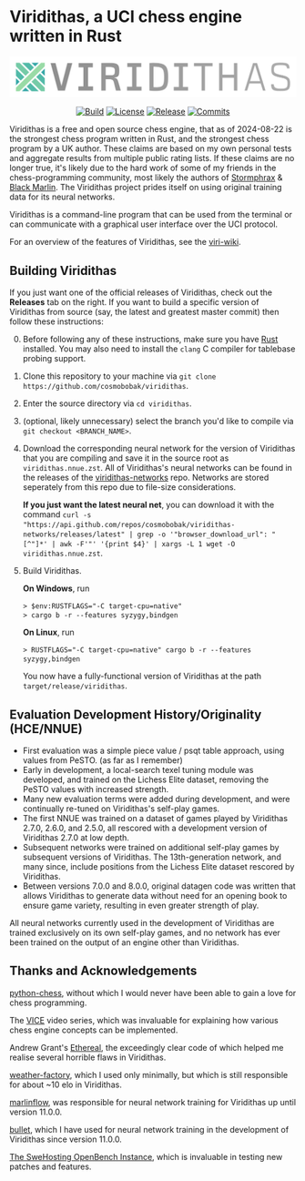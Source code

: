 # Viridithas, a UCI chess engine written in Rust

<div align="center">

  ![Logo](images/logo.png)
  
  [![Build][build-badge]][build-link]
  [![License][license-badge]][license-link]
  [![Release][release-badge]][release-link]
  [![Commits][commits-badge]][commits-link]
  
</div>

Viridithas is a free and open source chess engine, that as of 2024-08-22 is the strongest chess program written in Rust, and the strongest chess program by a UK author.
These claims are based on my own personal tests and aggregate results from multiple public rating lists. If these claims are no longer true, it's likely due to the hard work of some of my friends in the chess-programming community, most likely the authors of [Stormphrax](https://github.com/Ciekce/Stormphrax) & [Black Marlin](https://github.com/jnlt3/blackmarlin). The Viridithas project prides itself on using original training data for its neural networks.

Viridithas is a command-line program that can be used from the terminal or can communicate with a graphical user interface over the UCI protocol.

For an overview of the features of Viridithas, see the [viri-wiki](https://cosmo.tardis.ac/files/2023-02-20-viri-wiki.html).

## Building Viridithas

If you just want one of the official releases of Viridithas, check out the **Releases** tab on the right. If you want to build a specific version of Viridithas from source (say, the latest and greatest master commit) then follow these instructions:

0. Before following any of these instructions, make sure you have [Rust](https://www.rust-lang.org/tools/install) installed. You may also need to install the `clang` C compiler for tablebase probing support.
1. Clone this repository to your machine via `git clone https://github.com/cosmobobak/viridithas`.
2. Enter the source directory via `cd viridithas`.
3. (optional, likely unnecessary) select the branch you'd like to compile via `git checkout <BRANCH_NAME>`.
4. Download the corresponding neural network for the version of Viridithas that you are compiling and save it in the source root as `viridithas.nnue.zst`. All of Viridithas's neural networks can be found in the releases of the [viridithas-networks](https://github.com/cosmobobak/viridithas-networks) repo. Networks are stored seperately from this repo due to file-size considerations.

    **If you just want the latest neural net**, you can download it with the command `curl -s "https://api.github.com/repos/cosmobobak/viridithas-networks/releases/latest" | grep -o '"browser_download_url": "[^"]*' | awk -F'"' '{print $4}' | xargs -L 1 wget -O viridithas.nnue.zst`.

5. Build Viridithas.
   
   **On Windows**, run 
   ```
   > $env:RUSTFLAGS="-C target-cpu=native"
   > cargo b -r --features syzygy,bindgen
   ``` 
   **On Linux**, run
   ```
   > RUSTFLAGS="-C target-cpu=native" cargo b -r --features syzygy,bindgen
   ```
   You now have a fully-functional version of Viridithas at the path `target/release/viridithas`.

## Evaluation Development History/Originality (HCE/NNUE)

- First evaluation was a simple piece value / psqt table approach, using values from PeSTO. (as far as I remember)
- Early in development, a local-search texel tuning module was developed, and trained on the Lichess Elite dataset, removing the PeSTO values with increased strength.
- Many new evaluation terms were added during development, and were continually re-tuned on Viridithas's self-play games.
- The first NNUE was trained on a dataset of games played by Viridithas 2.7.0, 2.6.0, and 2.5.0, all rescored with a development version of Viridithas 2.7.0 at low depth.
- Subsequent networks were trained on additional self-play games by subsequent versions of Viridithas. The 13th-generation network, and many since, include positions from the Lichess Elite dataset rescored by Viridithas.
- Between versions 7.0.0 and 8.0.0, original datagen code was written that allows Viridithas to generate data without need for an opening book to ensure game variety, resulting in even greater strength of play.

All neural networks currently used in the development of Viridithas are trained exclusively on its own self-play games, and no network has ever been trained on the output of an engine other than Viridithas.

## Thanks and Acknowledgements

[python-chess](https://github.com/niklasf/python-chess), without which I would never have been able to gain a love for chess programming.

The [VICE](https://www.youtube.com/playlist?list=PLZ1QII7yudbc-Ky058TEaOstZHVbT-2hg) video series, which was invaluable for explaining how various chess engine concepts can be implemented.

Andrew Grant's [Ethereal](https://github.com/AndyGrant/Ethereal), the exceedingly clear code of which helped me realise several horrible flaws in Viridithas.

[weather-factory](https://github.com/dsekercioglu/weather-factory), which I used only minimally, but which is still responsible for about ~10 elo in Viridithas.

[marlinflow](https://github.com/dsekercioglu/marlinflow), was responsible for neural network training for Viridithas up until version 11.0.0.

[bullet](https://github.com/jw1912/bullet), which I have used for neural network training in the development of Viridithas since version 11.0.0.

[The SweHosting OpenBench Instance](https://chess.swehosting.se/), which is invaluable in testing new patches and features.

[build-badge]:https://img.shields.io/github/actions/workflow/status/cosmobobak/virtue/rust.yml?branch=master&logo=github&style=for-the-badge
[build-link]:https://github.com/cosmobobak/virtue/actions/workflows/rust.yml
[commits-badge]:https://img.shields.io/github/commits-since/cosmobobak/virtue/latest?style=for-the-badge
[commits-link]:https://github.com/cosmobobak/virtue/commits/master
[release-badge]:https://img.shields.io/github/v/release/cosmobobak/virtue?style=for-the-badge&label=official%20release
[release-link]:https://github.com/cosmobobak/virtue/releases/latest
[license-badge]:https://img.shields.io/github/license/cosmobobak/virtue?style=for-the-badge&label=license&color=success
[license-link]:https://github.com/cosmobobak/virtue/blob/master/LICENSE
